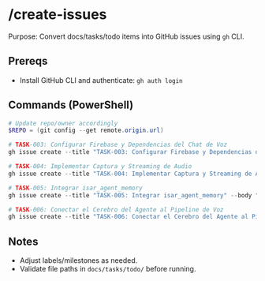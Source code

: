 # /create-issues

Purpose: Convert docs/tasks/todo items into GitHub issues using `gh` CLI.

## Prereqs
- Install GitHub CLI and authenticate: `gh auth login`

## Commands (PowerShell)
```powershell
# Update repo/owner accordingly
$REPO = (git config --get remote.origin.url)

# TASK-003: Configurar Firebase y Dependencias del Chat de Voz
gh issue create --title "TASK-003: Configurar Firebase y Dependencias del Chat de Voz" --body "See docs/tasks/todo/TASK-003.md" --label enhancement --repo $REPO

# TASK-004: Implementar Captura y Streaming de Audio
gh issue create --title "TASK-004: Implementar Captura y Streaming de Audio" --body "See docs/tasks/todo/TASK-004.md" --label enhancement --repo $REPO

# TASK-005: Integrar isar_agent_memory
gh issue create --title "TASK-005: Integrar isar_agent_memory" --body "See docs/tasks/todo/TASK-005.md" --label enhancement --repo $REPO

# TASK-006: Conectar el Cerebro del Agente al Pipeline de Voz
gh issue create --title "TASK-006: Conectar el Cerebro del Agente al Pipeline de Voz" --body "See docs/tasks/todo/TASK-006.md" --label enhancement --repo $REPO
```

## Notes
- Adjust labels/milestones as needed.
- Validate file paths in `docs/tasks/todo/` before running.
